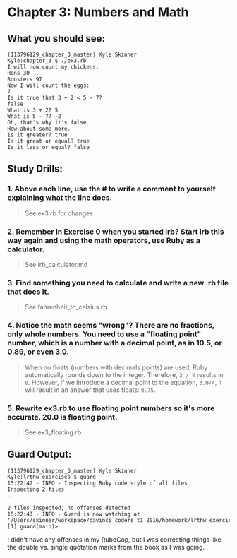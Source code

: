 # Chapter 3: Numbers and Math

## What you should see:
```
(113796129_chapter_3_master) Kyle Skinner
Kyle:chapter_3 $ ./ex3.rb
I will now count my chickens:
Hens 30
Roosters 97
Now I will count the eggs:
7
Is it true that 3 + 2 < 5 - 7?
false
What is 3 + 2? 5
What is 5 - 7? -2
Oh, that's why it's false.
How about some more.
Is it greater? true
Is it great or equal? true
Is it less or equal? false
```

## Study Drills:
### 1. Above each line, use the # to write a comment to yourself explaining what the line does. 
> See ex3.rb for changes

### 2. Remember in Exercise 0 when you started irb? Start irb this way again and using the math operators, use Ruby as a calculator. 
> See irb_calculator.md

### 3. Find something you need to calculate and write a new .rb file that does it. 
> See fahrenheit_to_celsius.rb

### 4. Notice the math seems "wrong"? There are no fractions, only whole numbers. You need to use a "floating point" number, which is a number with a decimal point, as in 10.5, or 0.89, or even 3.0.
> When no floats (numbers with decimals points) are used, Ruby automatically rounds down to the integer.  Therefore, `3 / 4` results in `0`.  However, if we introduce a decimal point to the equation, `3.0/4`, it will result in an answer that uses floats: `0.75`.

### 5. Rewrite ex3.rb to use floating point numbers so it's more accurate. 20.0 is floating point.
> See ex3_floating.rb

## Guard Output:
```
(113796129_chapter_3_master) Kyle Skinner
Kyle:lrthw_exercises $ guard
15:22:42 - INFO - Inspecting Ruby code style of all files
Inspecting 2 files
..

2 files inspected, no offenses detected
15:22:43 - INFO - Guard is now watching at '/Users/skinner/workspace/davinci_coders_t1_2016/homework/lrthw_exercises'
[1] guard(main)>
```
I didn't have any offenses in my RuboCop, but I was correcting things like the double vs. single quotation marks from the book as I was going.
